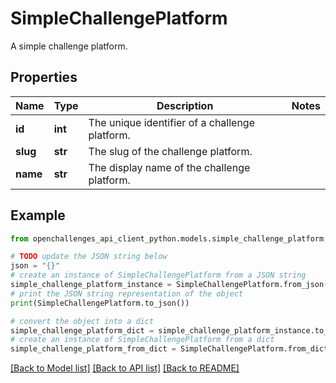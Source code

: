 # SimpleChallengePlatform

A simple challenge platform.

## Properties

| Name     | Type    | Description                                    | Notes |
| -------- | ------- | ---------------------------------------------- | ----- |
| **id**   | **int** | The unique identifier of a challenge platform. |
| **slug** | **str** | The slug of the challenge platform.            |
| **name** | **str** | The display name of the challenge platform.    |

## Example

```python
from openchallenges_api_client_python.models.simple_challenge_platform import SimpleChallengePlatform

# TODO update the JSON string below
json = "{}"
# create an instance of SimpleChallengePlatform from a JSON string
simple_challenge_platform_instance = SimpleChallengePlatform.from_json(json)
# print the JSON string representation of the object
print(SimpleChallengePlatform.to_json())

# convert the object into a dict
simple_challenge_platform_dict = simple_challenge_platform_instance.to_dict()
# create an instance of SimpleChallengePlatform from a dict
simple_challenge_platform_from_dict = SimpleChallengePlatform.from_dict(simple_challenge_platform_dict)
```

[[Back to Model list]](../README.md#documentation-for-models) [[Back to API list]](../README.md#documentation-for-api-endpoints) [[Back to README]](../README.md)
